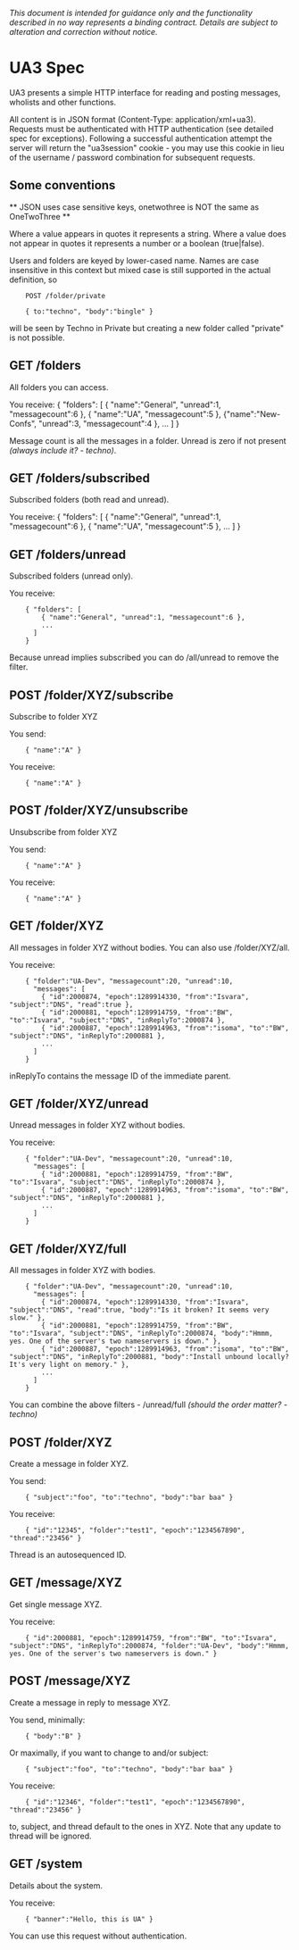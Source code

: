 *This document is intended for guidance only and the functionality described in no way represents a binding contract. Details are subject to alteration and correction without notice.*

UA3 Spec
========

UA3 presents a simple HTTP interface for reading and posting messages, wholists and other functions.

All content is in JSON format (Content-Type: application/xml+ua3). Requests must be authenticated with HTTP authentication (see detailed spec for exceptions). Following a successful authentication attempt the server will return the "ua3session" cookie - you may use this cookie in lieu of the username / password combination for subsequent requests.

## Some conventions

** JSON uses case sensitive keys, onetwothree is NOT the same as OneTwoThree **

Where a value appears in quotes it represents a string. Where a value does not appear in quotes it represents a number or a boolean (true|false).

Users and folders are keyed by lower-cased name. Names are case insensitive in this context but mixed case is still supported in the actual definition, so

        POST /folder/private
        
        { to:"techno", "body":"bingle" }

will be seen by Techno in Private but creating a new folder called "private" is not possible.

## GET /folders

All folders you can access.

You receive:
        { "folders": [
            { "name":"General", "unread":1, "messagecount":6 },
            { "name":"UA", "messagecount":5 },
            {"name":"New-Confs", "unread":3, "messagecount":4 },
            ...
          ]
        }

Message count is all the messages in a folder. Unread is zero if not present *(always include it? - techno)*.

## GET /folders/subscribed

Subscribed folders (both read and unread).

You receive:
        { "folders": [
            { "name":"General", "unread":1, "messagecount":6 },
            { "name":"UA", "messagecount":5 },
            ...
          ]
        }

## GET /folders/unread

Subscribed folders (unread only).

You receive:

        { "folders": [
            { "name":"General", "unread":1, "messagecount":6 },
            ...
          ]
        }

Because unread implies subscribed you can do /all/unread to remove the filter.

## POST /folder/XYZ/subscribe

Subscribe to folder XYZ

You send:

        { "name":"A" }

You receive:

        { "name":"A" }

## POST /folder/XYZ/unsubscribe

Unsubscribe from folder XYZ

You send:

        { "name":"A" }

You receive:

        { "name":"A" }

## GET /folder/XYZ

All messages in folder XYZ without bodies. You can also use /folder/XYZ/all.

You receive:

        { "folder":"UA-Dev", "messagecount":20, "unread":10,
          "messages": [
            { "id":2000874, "epoch":1289914330, "from":"Isvara", "subject":"DNS", "read":true },
            { "id":2000881, "epoch":1289914759, "from":"BW", "to":"Isvara", "subject":"DNS", "inReplyTo":2000874 },
            { "id":2000887, "epoch":1289914963, "from":"isoma", "to":"BW", "subject":"DNS", "inReplyTo":2000881 },
            ...
          ]
        }

inReplyTo contains the message ID of the immediate parent.

## GET /folder/XYZ/unread

Unread messages in folder XYZ without bodies.

You receive:

        { "folder":"UA-Dev", "messagecount":20, "unread":10,
          "messages": [
            { "id":2000881, "epoch":1289914759, "from":"BW", "to":"Isvara", "subject":"DNS", "inReplyTo":2000874 },
            { "id":2000887, "epoch":1289914963, "from":"isoma", "to":"BW", "subject":"DNS", "inReplyTo":2000881 },
            ...
          ]
        }

## GET /folder/XYZ/full

All messages in folder XYZ with bodies.

        { "folder":"UA-Dev", "messagecount":20, "unread":10,
          "messages": [
            { "id":2000874, "epoch":1289914330, "from":"Isvara", "subject":"DNS", "read":true, "body":"Is it broken? It seems very slow." },
            { "id":2000881, "epoch":1289914759, "from":"BW", "to":"Isvara", "subject":"DNS", "inReplyTo":2000874, "body":"Hmmm, yes. One of the server's two nameservers is down." },
            { "id":2000887, "epoch":1289914963, "from":"isoma", "to":"BW", "subject":"DNS", "inReplyTo":2000881, "body":"Install unbound locally? It's very light on memory." },
            ...
          ]
        }

You can combine the above filters - /unread/full *(should the order matter? - techno)*

## POST /folder/XYZ

Create a message in folder XYZ.

You send:

        { "subject":"foo", "to":"techno", "body":"bar baa" }

You receive:

        { "id":"12345", "folder":"test1", "epoch":"1234567890", "thread":"23456" }

Thread is an autosequenced ID.

## GET /message/XYZ

Get single message XYZ.

You receive:

        { "id":2000881, "epoch":1289914759, "from":"BW", "to":"Isvara", "subject":"DNS", "inReplyTo":2000874, "folder":"UA-Dev", "body":"Hmmm, yes. One of the server's two nameservers is down." }

## POST /message/XYZ

Create a message in reply to message XYZ. 

You send, minimally:

        { "body":"B" }

Or maximally, if you want to change to and/or subject:

        { "subject":"foo", "to":"techno", "body":"bar baa" }

You receive:

        { "id":"12346", "folder":"test1", "epoch":"1234567890", "thread":"23456" }

to, subject, and thread default to the ones in XYZ. Note that any update to thread will be ignored.

## GET /system

Details about the system.

You receive:

        { "banner":"Hello, this is UA" }

You can use this request without authentication.